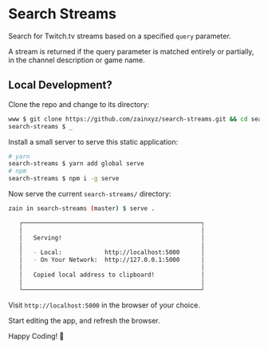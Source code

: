 # Search Streams

Search for Twitch.tv streams based on a specified `query` parameter.

A stream is returned if the query parameter is matched entirely or partially, in the channel description or game name.

## Local Development?

Clone the repo and change to its directory:

```bash
www $ git clone https://github.com/zainxyz/search-streams.git && cd search-streams
search-streams $ _
```

Install a small server to serve this static application:

```bash
# yarn
search-streams $ yarn add global serve
# npm
search-streams $ npm i -g serve
```

Now serve the current `search-streams/` directory:

```bash
zain in search-streams (master) $ serve .

   ┌──────────────────────────────────────────────────┐
   │                                                  │
   │   Serving!                                       │
   │                                                  │
   │   - Local:            http://localhost:5000      │
   │   - On Your Network:  http://127.0.0.1:5000      │
   │                                                  │
   │   Copied local address to clipboard!             │
   │                                                  │
   └──────────────────────────────────────────────────┘
```

Visit `http://localhost:5000` in the browser of your choice.

Start editing the app, and refresh the browser.

Happy Coding! 🎉
